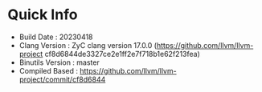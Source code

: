 # Quick Info
* Build Date : 20230418
* Clang Version : ZyC clang version 17.0.0 (https://github.com/llvm/llvm-project cf8d6844de3327ce2e1ff2e7f718b1e62f213fea)
* Binutils Version : master
* Compiled Based : https://github.com/llvm/llvm-project/commit/cf8d6844

